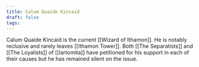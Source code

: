 ```yaml
---
title: Calum Quaide Kincaid
draft: false
tags:
---
```

 
Calum Quaide Kincaid is the current [[Wizard of Ithamon]]. He is notably reclusive and rarely leaves [[Ithamon Tower]]. Both [[The Separatists]] and [[The Loyalists]] of [[Iartomita]] have petitioned for his support in each of their causes but he has remained silent on the issue. 